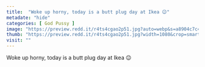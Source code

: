 ```yaml
---
title:  "Woke up horny, today is a butt plug day at Ikea 😉"
metadate: "hide"
categories: [ God Pussy ]
image: "https://preview.redd.it/r4ts4cgao2p51.jpg?auto=webp&s=a8904c7c47f7479c547cdd37cc9e07c89ddc3f14"
thumb: "https://preview.redd.it/r4ts4cgao2p51.jpg?width=1080&crop=smart&auto=webp&s=77ad8d10a0ec64a5fea83c33b96555aefebdbe03"
visit: ""
---
```

Woke up horny, today is a butt plug day at Ikea 😉

